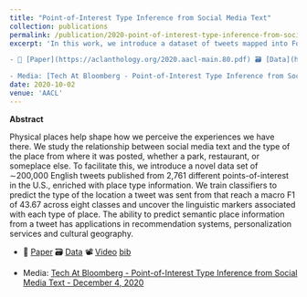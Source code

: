 ```yaml
---
title: "Point-of-Interest Type Inference from Social Media Text"
collection: publications
permalink: /publication/2020-point-of-interest-type-inference-from-social-media-text
excerpt: 'In this work, we introduce a dataset of tweets mapped into Foursquare POIs (locations), evaluate several text classifier models & provide temporal analysis.

- 📜 [Paper](https://aclanthology.org/2020.aacl-main.80.pdf) 🗃️ [Data](https://archive.org/details/poi-data) 📽️ [Video](https://youtu.be/lgZxI0GMVQI) [bib](https://aclanthology.org/2020.aacl-main.80.bib)

- Media: [Tech At Bloomberg - Point-of-Interest Type Inference from Social Media Text - December 4, 2020]https://www.techatbloomberg.com/blog/aacl-2020-bloombergs-ai-group-cto-office-engineers-and-researchers-publish-2-papers/)'
date: 2020-10-02
venue: 'AACL'
---
```


**Abstract**

Physical places help shape how we perceive the experiences we have there. We study the relationship between social media text and the type of the place from where it was posted, whether a park, restaurant, or someplace else. To facilitate this, we introduce a novel data set of ∼200,000 English tweets published from 2,761 different points-of-interest in the U.S., enriched with place type information. We train classifiers to predict the type of the location a tweet was sent from that reach a macro F1 of 43.67 across eight classes and uncover the linguistic markers associated with each type of place. The ability to predict semantic place information from a tweet has applications in recommendation systems, personalization services and cultural geography.


- 📜 [Paper](https://aclanthology.org/2020.aacl-main.80.pdf) 🗃️ [Data](https://archive.org/details/poi-data) 📽️ [Video](https://youtu.be/lgZxI0GMVQI) [bib](https://aclanthology.org/2020.aacl-main.80.bib)

- Media: [Tech At Bloomberg - Point-of-Interest Type Inference from Social Media Text - December 4, 2020](https://www.techatbloomberg.com/blog/aacl-2020-bloombergs-ai-group-cto-office-engineers-and-researchers-publish-2-papers/)
